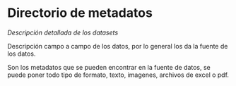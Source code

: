 # Directorio de metadatos
_Descripción detallada de los datasets_

Descripción campo a campo de los datos, por lo general los da la fuente de los datos. 

Son los metadatos que se pueden encontrar en la fuente de datos, se puede poner todo tipo de formato, texto, imagenes, archivos de excel o pdf.